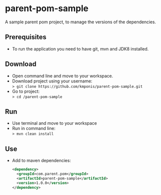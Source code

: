 # parent-pom-sample
A sample parent pom project, to manage the versions of the dependencies.

## Prerequisites
* To run the application you need to have git, mvn and JDK8 installed.

## Download
* Open command line and move to your workspace.
* Download project using your username: 
<br>`> git clone https://github.com/kmponis/parent-pom-sample.git`
* Go to project: 
<br>`> cd /parent-pom-sample`

## Run 
* Use terminal and move to your workspace
* Run in command line:
  <br>`> mvn clean install`

## Use
* Add to maven dependencies:
  ```xml
  <dependency>
  	<groupId>com.parent.pom</groupId>
  	<artifactId>parent-pom-sample</artifactId>
  	<version>1.0.0</version>
  </dependency>
  ```